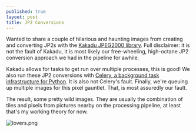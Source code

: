 ```yaml
---
published: true
layout: post
title: JP2 Conversions
---
```

Wanted to share a couple of hilarious and haunting images from creating and converting JP2s with the [Kakadu JPEG2000 library](http://kakadusoftware.com/).  Full disclaimer: it is not the fault of Kakadu, it is most likely our free-wheeling, high-octane JP2 conversion approach we had in the pipeline for awhile.

Kakadu allows for tasks to get run over multiple processes, this is good!  We also run these JP2 conversions with [Celery, a background task infrastructure for Python](http://www.celeryproject.org/).  It is also not Celery's fault.  Finally, we're queuing up multiple images for this pixel gauntlet.  That, is most assuredly our fault.  

The result, some pretty wild images.  They are usually the combination of tiles and pixels from pictures nearby on the processing pipeline, at least that's my working theory for now.

![lovers.png]({{site.baseurl}}/assets/images/lovers.png)



